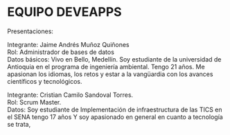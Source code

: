 # EQUIPO DEVEAPPS

Presentaciones:

Integrante: Jaime Andrés Muñoz Quiñones<br>
Rol: Administrador de bases de datos<br>
Datos básicos: Vivo en Bello, Medellín. Soy estudiante de la universidad de Antioquia
en el programa de ingeniería ambiental. Tengo 21 años. Me apasionan los idiomas, los retos
y estar a la vangüardia con los avances científicos y tecnológicos.

Integrante: Cristian Camilo Sandoval Torres.<br>
Rol: Scrum Master.<br>
Datos: Soy estudiante de Implementación de infraestructura de las TICS en el SENA tengo 17 años
Y soy apasionado en general en cuanto a tecnología se trata,
